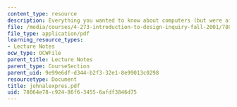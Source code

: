 ```yaml
---
content_type: resource
description: Everything you wanted to know about computers (but were afraid to ask)
file: /media/courses/4-273-introduction-to-design-inquiry-fall-2001/78064e78c92486f634556afdf3846d75_johnalexpres.pdf
file_type: application/pdf
learning_resource_types:
- Lecture Notes
ocw_type: OCWFile
parent_title: Lecture Notes
parent_type: CourseSection
parent_uid: 9e99e6df-d344-b2f3-32e1-8e99013c0298
resourcetype: Document
title: johnalexpres.pdf
uid: 78064e78-c924-86f6-3455-6afdf3846d75
---
```

